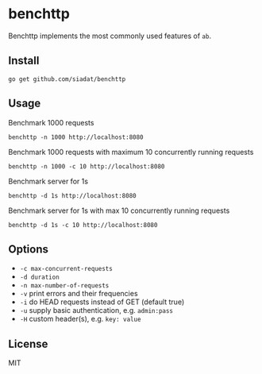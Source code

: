 # benchttp

Benchttp implements the most commonly used features of `ab`.

## Install

    go get github.com/siadat/benchttp

## Usage

Benchmark 1000 requests

    benchttp -n 1000 http://localhost:8080

Benchmark 1000 requests with maximum 10 concurrently running requests

    benchttp -n 1000 -c 10 http://localhost:8080

Benchmark server for 1s

    benchttp -d 1s http://localhost:8080

Benchmark server for 1s with max 10 concurrently running requests

    benchttp -d 1s -c 10 http://localhost:8080

## Options

* `-c max-concurrent-requests`
* `-d duration`
* `-n max-number-of-requests`
* `-v` print errors and their frequencies
* `-i` do HEAD requests instead of GET (default true)
* `-u` supply basic authentication, e.g. `admin:pass`
* `-H` custom header(s), e.g. `key: value`

## License

MIT
